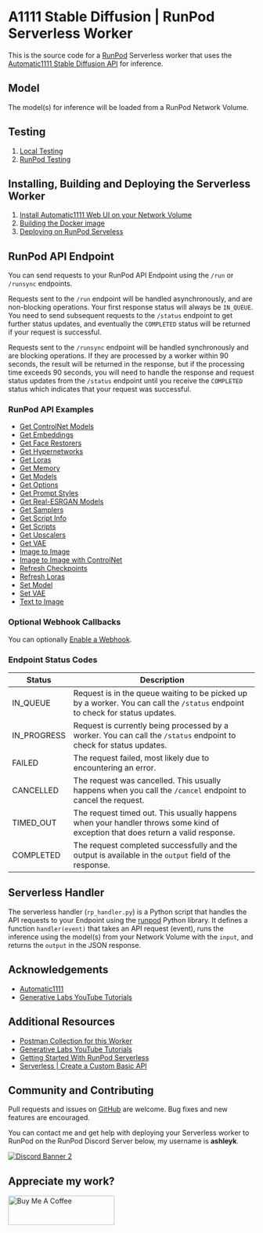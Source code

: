 # A1111 Stable Diffusion | RunPod Serverless Worker

This is the source code for a [RunPod](https://runpod.io?ref=2xxro4sy)
Serverless worker that uses the [Automatic1111 Stable Diffusion API](
https://github.com/AUTOMATIC1111/stable-diffusion-webui) for inference.

## Model

The model(s) for inference will be loaded from a RunPod
Network Volume.

## Testing

1. [Local Testing](docs/testing/local.md)
2. [RunPod Testing](docs/testing/runpod.md)

## Installing, Building and Deploying the Serverless Worker

1. [Install Automatic1111 Web UI on your Network Volume](
docs/installing.md)
2. [Building the Docker image](docs/building.md)
3. [Deploying on RunPod Serveless](docs/deploying.md)

## RunPod API Endpoint

You can send requests to your RunPod API Endpoint using the `/run`
or `/runsync` endpoints.

Requests sent to the `/run` endpoint will be handled asynchronously,
and are non-blocking operations.  Your first response status will always
be `IN_QUEUE`.  You need to send subsequent requests to the `/status`
endpoint to get further status updates, and eventually the `COMPLETED`
status will be returned if your request is successful.

Requests sent to the `/runsync` endpoint will be handled synchronously
and are blocking operations.  If they are processed by a worker within
90 seconds, the result will be returned in the response, but if
the processing time exceeds 90 seconds, you will need to handle the
response and request status updates from the `/status` endpoint until
you receive the `COMPLETED` status which indicates that your request
was successful.

### RunPod API Examples

* [Get ControlNet Models](docs/api/get-controlnet-models.md)
* [Get Embeddings](docs/api/get-embeddings.md)
* [Get Face Restorers](docs/api/get-face-restorers.md)
* [Get Hypernetworks](docs/api/get-hypernetworks.md)
* [Get Loras](docs/api/get-loras.md)
* [Get Memory](docs/api/get-memory.md)
* [Get Models](docs/api/get-models.md)
* [Get Options](docs/api/get-options.md)
* [Get Prompt Styles](docs/api/get-prompt-styles.md)
* [Get Real-ESRGAN Models](docs/api/get-realesrgan-models.md)
* [Get Samplers](docs/api/get-samplers.md)
* [Get Script Info](docs/api/get-script-info.md)
* [Get Scripts](docs/api/get-scripts.md)
* [Get Upscalers](docs/api/get-upscalers.md)
* [Get VAE](docs/api/get-vae.md)
* [Image to Image](docs/api/img2img.md)
* [Image to Image with ControlNet](docs/api/img2img-controlnet.md)
* [Refresh Checkpoints](docs/api/refresh-checkpoints.md)
* [Refresh Loras](docs/api/refresh-loras.md)
* [Set Model](docs/api/set-model.md)
* [Set VAE](docs/api/set-vae.md)
* [Text to Image](docs/api/txt2img.md)

### Optional Webhook Callbacks

You can optionally [Enable a Webhook](docs/api/webhook.md).

### Endpoint Status Codes

| Status      | Description                                                                                                                     |
|-------------|---------------------------------------------------------------------------------------------------------------------------------|
| IN_QUEUE    | Request is in the queue waiting to be picked up by a worker.  You can call the `/status` endpoint to check for status updates.  |
| IN_PROGRESS | Request is currently being processed by a worker.  You can call the `/status` endpoint to check for status updates.             |
| FAILED      | The request failed, most likely due to encountering an error.                                                                   |
| CANCELLED   | The request was cancelled.  This usually happens when you call the `/cancel` endpoint to cancel the request.                    |
| TIMED_OUT   | The request timed out.  This usually happens when your handler throws some kind of exception that does return a valid response. |
| COMPLETED   | The request completed successfully and the output is available in the `output` field of the response.                           |

## Serverless Handler

The serverless handler (`rp_handler.py`) is a Python script that handles
the API requests to your Endpoint using the [runpod](https://github.com/runpod/runpod-python)
Python library.  It defines a function `handler(event)` that takes an
API request (event), runs the inference using the model(s) from your
Network Volume with the `input`, and returns the `output`
in the JSON response.

## Acknowledgements

- [Automatic1111](https://github.com/AUTOMATIC1111/stable-diffusion-webui)
- [Generative Labs YouTube Tutorials](https://www.youtube.com/@generativelabs)

## Additional Resources

- [Postman Collection for this Worker](RunPod_A1111_Worker.postman_collection.json)
- [Generative Labs YouTube Tutorials](https://www.youtube.com/@generativelabs)
- [Getting Started With RunPod Serverless](https://trapdoor.cloud/getting-started-with-runpod-serverless/)
- [Serverless | Create a Custom Basic API](https://blog.runpod.io/serverless-create-a-basic-api/)

## Community and Contributing

Pull requests and issues on [GitHub](https://github.com/ashleykleynhans/runpod-worker-a1111)
are welcome. Bug fixes and new features are encouraged.

You can contact me and get help with deploying your Serverless
worker to RunPod on the RunPod Discord Server below,
my username is **ashleyk**.

<a target="_blank" href="https://discord.gg/pJ3P2DbUUq">![Discord Banner 2](https://discordapp.com/api/guilds/912829806415085598/widget.png?style=banner2)</a>

## Appreciate my work?

<a href="https://www.buymeacoffee.com/ashleyk" target="_blank"><img src="https://cdn.buymeacoffee.com/buttons/v2/default-yellow.png" alt="Buy Me A Coffee" style="height: 60px !important;width: 217px !important;" ></a>
